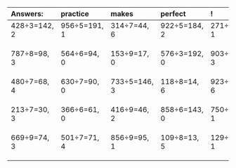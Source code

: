 | Answers: | practice | makes | perfect | ! |
| :--- | :--- | :--- | :--- | :--- |
| 428÷3=142, 2 | 956÷5=191, 1 | 314÷7=44, 6 | 922÷5=184, 2 | 271÷9=30, 1 | 
|   |   |   |   |   | 
|   |   |   |   |   | 
|   |   |   |   |   | 
| 787÷8=98, 3 | 564÷6=94, 0 | 153÷9=17, 0 | 576÷3=192, 0 | 903÷6=150, 3 | 
|   |   |   |   |   | 
|   |   |   |   |   | 
|   |   |   |   |   | 
| 480÷7=68, 4 | 630÷7=90, 0 | 733÷5=146, 3 | 118÷8=14, 6 | 923÷7=131, 6 | 
|   |   |   |   |   | 
|   |   |   |   |   | 
|   |   |   |   |   | 
| 213÷7=30, 3 | 366÷6=61, 0 | 416÷9=46, 2 | 858÷6=143, 0 | 750÷7=107, 1 | 
|   |   |   |   |   | 
|   |   |   |   |   | 
|   |   |   |   |   | 
| 669÷9=74, 3 | 501÷7=71, 4 | 856÷9=95, 1 | 109÷8=13, 5 | 129÷2=64, 1 | 
|   |   |   |   |   | 
|   |   |   |   |   | 
|   |   |   |   |   | 
